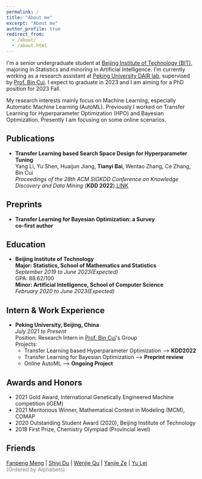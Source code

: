 ```yaml
---
permalink: /
title: "About me"
excerpt: "About me"
author_profile: true
redirect_from: 
  - /about/
  - /about.html
---
```


I'm a senior undergraduate student at [Beijing Institute of Technology (BIT)](https://www.bit.edu.cn/), majoring in Statistics and minoring in Artificial Intelligence. I'm currently working as a research assistant at [Peking University DAIR lab](https://github.com/PKU-DAIR), supervised by [Prof. Bin Cui](https://cuibinpku.github.io/). I expect to graduate in 2023 and I am aiming for a PhD position for 2023 Fall.

My research interests mainly focus on Machine Learning, especially Automatic Machine Learning (AutoML). Previously I worked on Transfer Learning for Hyperparameter Optimization (HPO) and Bayesian Optimization. Presently I am focusing on some online scenarios.

Publications
-----
* **Transfer Learning based Search Space Design for Hyperparameter Tuning**  
    Yang Li, Yu Shen, Huaijun Jiang, **Tianyi Bai**, Wentao Zhang, Ce Zhang, Bin Cui  
    *Proceedings of the 28th ACM SIGKDD Conference on Knowledge Discovery and Data Mining* (**KDD 2022**).[LINK](https://dl.acm.org/doi/10.1145/3534678.3539369)   

Preprints
-----
* **Transfer Learning for Bayesian Optimization: a Survey**   
    **co-first author**      

Education
-----
* **Beijing Institute of Technology**    
**Major: Statistics, School of Mathematics and Statistics**     
*September 2019 to June 2023(Expected)*   
GPA: 88.62/100    
**Minor: Artificial Intelligence, School of Computer Science**  
*February 2020 to June 2023(Expected)*   

Intern & Work Experience
-----
* **Peking University, Beijing, China**   
*July 2021 to Present*    
Position: Research Intern in [Prof. Bin Cui](https://cuibinpku.github.io/)'s Group   
Projects:   
  * Transfer Learning based Hyperparameter Optimization --> **KDD2022**
  * Transfer Learning for Bayesian Optimization --> **Preprint review**   
  * Online AutoML --> **Ongoing Project**   

Awards and Honors
-----
* 2021 Gold Award, International Genetically Engineered Machine competition (iGEM) 
* 2021 Meritorious Winner, Mathematical Contest in Modeling (MCM), COMAP
* 2020 Outstanding Student Award (2020), Beijing Institute of Technology
* 2018 First Prize, Chemistry Olympiad (Provincial level)

Friends
-----
[Fanpeng Meng](https://mfp0610.github.io/)  |  [Shiyi Du](https://zoedsy.github.io/)  |  [Wenjie Qu](https://quwenjie.github.io/)  |  [Yanjie Ze](https://yanjieze.com/)  |  [Yu Lei](https://leiyu0210.github.io/)   
<font color=gray>(Ordered by Alphabets)</font>
